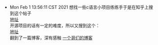 - Mon Feb  1 13:56:11 CST 2021
想找一些c语言小项目练练手于是在知乎上搜到这个帖子  
[地址](https://www.zhihu.com/question/20564904)  
开源项目的话有一定的难度，所以又搜到这个：  
[地址](https://blog.csdn.net/hzrandd/article/details/49023547)  
翻到了一篇博客，深有感触
[一个哥们的博客](https://qiankunli.github.io/2021/01/22/innodb_index.html)


